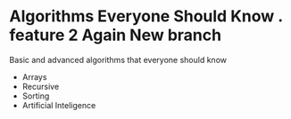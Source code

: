 # Algorithms Everyone Should Know . feature 2 Again New branch

Basic and advanced algorithms that everyone should know

 - Arrays
 - Recursive
 - Sorting
 - Artificial Inteligence
